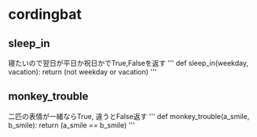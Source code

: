 # cordingbat

## sleep_in 

寝たいので翌日が平日か祝日かでTrue,Falseを返す
'''
def sleep_in(weekday, vacation):
  return (not weekday or vacation)
'''
## monkey_trouble

二匹の表情が一緒ならTrue, 違うとFalse返す
'''
def monkey_trouble(a_smile, b_smile):
  return (a_smile == b_smile)
'''
